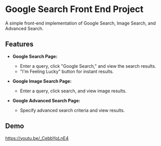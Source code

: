 # Google Search Front End Project

A simple front-end implementation of Google Search, Image Search, and Advanced Search.

## Features

- **Google Search Page:**
  - Enter a query, click "Google Search," and view the search results.
  - "I'm Feeling Lucky" button for instant results.

- **Google Image Search Page:**
  - Enter a query, click search, and view image results.

- **Google Advanced Search Page:**
  - Specify advanced search criteria and view results.

## Demo

https://youtu.be/_CebbYpLnE4
